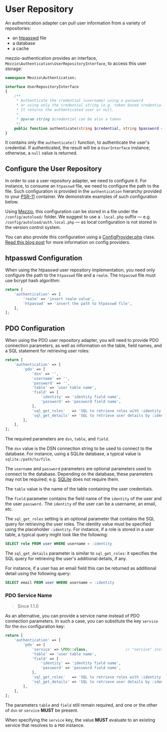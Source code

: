 # User Repository

An authentication adapter can pull user information from a variety
of repositories:

- an [htpasswd](https://httpd.apache.org/docs/current/programs/htpasswd.html) file
- a database
- a cache

mezzio-authentication provides an interface,
`Mezzio\Authentication\UserRepositoryInterface`, to access this user
storage:

```php
namespace Mezzio\Authentication;

interface UserRepositoryInterface
{
    /**
     * Authenticate the credential (username) using a password
     * or using only the credential string (e.g. token based credential)
     * It returns the authenticated user or null.
     *
     * @param string $credential can be also a token
     */
    public function authenticate(string $credential, string $password = null) : ?UserInterface;
}
```

It contains only the `authenticate()` function, to authenticate the user's
credential. If authenticated, the result will be a `UserInterface` instance;
otherwise, a `null` value is returned.

## Configure the User Repository

In order to use a user repository adapter, we need to configure it. For instance,
to consume an `htpasswd` file, we need to configure the path to the file.
Such configuration is provided in the `authentication` hierarchy provided to
your [PSR-11](http://www.php-fig.org/psr/psr-11/) container. We demonstrate
examples of such configuration below.

Using [Mezzio](https://docs.mezzio.dev/mezzio/), this
configuration can be stored in a file under the `/config/autoload/` folder.  We
suggest to use a `.local.php` suffix &mdash; e.g.
`/config/autoload/auth.local.php` &mdash; as local configuration is not stored
in the version control system.

You can also provide this configuration using a [ConfigProvider.php](https://github.com/mezzio/mezzio-authentication/blob/master/src/ConfigProvider.php)
class. [Read this blog post](https://getlaminas.org/blog/2017-04-20-config-aggregator.html)
for more information on config providers.

## htpasswd Configuration

When using the htpasswd user repository implementation, you need only configure
the path to the `htpasswd` file and a `realm`. The `htpasswd` file must use bcrypt hash algorithm:

```php
return [
    'authentication' => [
        'realm' => 'insert realm value',
        'htpasswd' => 'insert the path to htpasswd file',
    ],
];
```

## PDO Configuration

When using the PDO user repository adapter, you will need to provide PDO
connection parameters, as well as information on the table, field names, and a
SQL statement for retrieving user roles:

```php
return [
    'authentication' => [
        'pdo' => [
            'dsn' => '',
            'username' => '',
            'password' => '',
            'table' => 'user table name',
            'field' => [
                'identity' => 'identity field name',
                'password' => 'password field name',
            ],
            'sql_get_roles'   => 'SQL to retrieve roles with :identity parameter',
            'sql_get_details' => 'SQL to retrieve user details by :identity',
        ],
    ],
];
```

The required parameters are `dsn`, `table`, and `field`.

The `dsn` value is the DSN connection string to be used to connect to the database.
For instance, using a SQLite database, a typical value is `sqlite:/path/to/file`.

The `username` and `password` parameters are optional parameters used to connect
to the database. Depending on the database, these parameters may not be required;
e.g. [SQLite](https://sqlite.org/) does not require them.

The `table` value is the name of the table containing the user credentials.

The `field` parameter contains the field name of the `identity` of the user and
the user `password.` The `identity` of the user can be a username, an email, etc.

The `sql_get_roles` setting is an optional parameter that contains the SQL query
for retrieving the user roles. The identity value must be specified using the
placeholder `:identity`. For instance, if a role is stored in a user table, a
typical query might look like the following:

```sql
SELECT role FROM user WHERE username = :identity
```

The `sql_get_details` parameter is similar to `sql_get_roles`: it specifies the
SQL query for retrieving the user's additional details, if any.

For instance, if a user has an email field this can be returned as additional
detail using the following query:

```sql
SELECT email FROM user WHERE username = :identity
```

### PDO Service Name

> Since 1.1.0

As an alternative, you can provide a service name instead of PDO connection
parameters. In such a case, you can substitute the key `service` for the `dsn`
configuration key:

```php
return [
    'authentication' => [
        'pdo' => [
            'service' => \PDO::class,                 // "service" instead of "dsn"
            'table' => 'user table name',
            'field' => [
                'identity' => 'identity field name',
                'password' => 'password field name',
            ],
            'sql_get_roles'   => 'SQL to retrieve roles with :identity parameter',
            'sql_get_details' => 'SQL to retrieve user details by :identity',
        ],
    ],
];
```

The parameters `table` and `field` still remain required, and one or the other
of `dsn` or `service` **MUST** be present.

When specifying the `service` key, the value **MUST** evaluate to an existing
service that resolves to a `PDO` instance.
